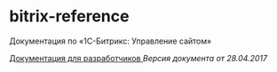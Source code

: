 # bitrix-reference
Документация по «1С-Битрикс: Управление сайтом»

[Документация для разработчиков ](bsm_api/bsm_api.chm) 
_Версия документа от 28.04.2017_
